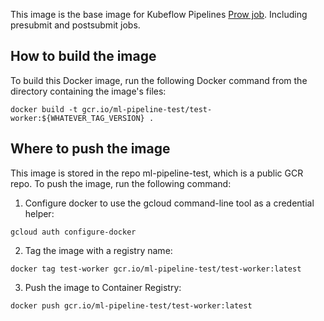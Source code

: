 This image is the base image for Kubeflow Pipelines [Prow job](https://github.com/kubernetes/test-infra/blob/6555278147dfff550706b41c3f69f41ecf5a8c5a/config/jobs/kubeflow/kubeflow-postsubmits.yaml#L245). Including presubmit and postsubmit jobs.

## How to build the image
To build this Docker image, run the following Docker command from the directory containing the image's files:

``` 
docker build -t gcr.io/ml-pipeline-test/test-worker:${WHATEVER_TAG_VERSION} . 
```
## Where to push the image
This image is stored in the repo ml-pipeline-test, which is a public GCR repo. To push the image, run the following command:
1. Configure docker to use the gcloud command-line tool as a credential helper:

``` 
gcloud auth configure-docker 
```
2. Tag the image with a registry name:

``` 
docker tag test-worker gcr.io/ml-pipeline-test/test-worker:latest 
```
3. Push the image to Container Registry:

``` 
docker push gcr.io/ml-pipeline-test/test-worker:latest 
```
